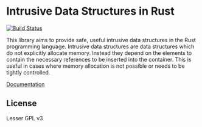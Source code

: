 Intrusive Data Structures in Rust
=======================

[![Build Status](https://travis-ci.org/dschatzberg/intrusive.svg?branch=master)](https://travis-ci.org/dschatzberg/intrusive)

This library aims to provide safe, useful intrusive data structures in the Rust
programming language. Intrusive data structures are data structures which do not
explicitly allocate memory. Instead they depend on the elements to contain the
necessary references to be inserted into the container. This is useful in cases
where memory allocation is not possible or needs to be tightly controlled.

[Documentation](https://dschatzberg.github.io/intrusive/intrusive_containers/index.html)

License
-------
Lesser GPL v3
